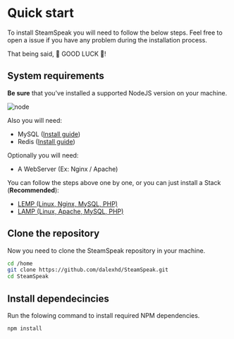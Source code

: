 # Quick start

To install SteamSpeak you will need to follow the below steps. Feel free to open a issue if you have any problem during the installation process.

That being said, 🚀 GOOD LUCK 🤞!

## System requirements

**Be sure** that you've installed a supported NodeJS version on your machine.

![node](https://img.shields.io/node/v/steamspeak?label=NodeJS&logo=Node.js&color=darkgreen)

Also you will need:
- MySQL ([Install guide](https://www.digitalocean.com/community/tutorials/how-to-install-the-latest-mysql-on-ubuntu-18-04))
- Redis ([Install guide](https://www.digitalocean.com/community/tutorials/how-to-install-and-secure-redis-on-ubuntu-18-04))

Optionally you will need:
- A WebServer (Ex: Nginx / Apache)

You can follow the steps above one by one, or you can just install a Stack (**Recommended**):
- [LEMP (Linux, Nginx, MySQL, PHP)](https://www.digitalocean.com/community/tutorials/how-to-install-linux-nginx-mysql-php-lemp-stack-ubuntu-18-04)
- [LAMP (Linux, Apache, MySQL, PHP)](https://www.digitalocean.com/community/tutorials/how-to-install-linux-apache-mysql-php-lamp-stack-ubuntu-18-04)

## Clone the repository

Now you need to clone the SteamSpeak repository in your machine.

```bash
cd /home
git clone https://github.com/dalexhd/SteamSpeak.git
cd SteamSpeak
```

## Install dependecincies

Run the folowing command to install required NPM dependencies.

```bash
npm install
```
